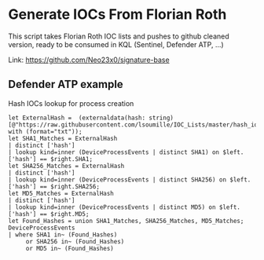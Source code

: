 # Generate IOCs From Florian Roth

This script takes Florian Roth IOC lists and pushes to github cleaned version, ready to be consumed in KQL (Sentinel, Defender ATP, ...)

Link: https://github.com/Neo23x0/signature-base

## Defender ATP example

Hash IOCs lookup for process creation 

```
let ExternalHash =  (externaldata(hash: string) [@"https://raw.githubusercontent.com/lsoumille/IOC_Lists/master/hash_iocs.txt"] with (format="txt"));
let SHA1_Matches = ExternalHash
| distinct ['hash']
| lookup kind=inner (DeviceProcessEvents | distinct SHA1) on $left.['hash'] == $right.SHA1;
let SHA256_Matches = ExternalHash
| distinct ['hash']
| lookup kind=inner (DeviceProcessEvents | distinct SHA256) on $left.['hash'] == $right.SHA256;
let MD5_Matches = ExternalHash
| distinct ['hash']
| lookup kind=inner (DeviceProcessEvents | distinct MD5) on $left.['hash'] == $right.MD5;
let Found_Hashes = union SHA1_Matches, SHA256_Matches, MD5_Matches;
DeviceProcessEvents
| where SHA1 in~ (Found_Hashes)
     or SHA256 in~ (Found_Hashes)
     or MD5 in~ (Found_Hashes)
```